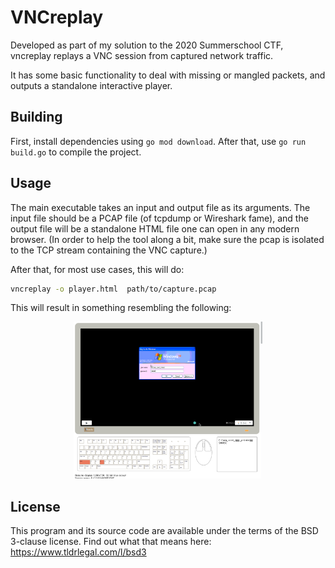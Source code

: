 VNCreplay
=========

Developed as part of my solution to the 2020 Summerschool CTF, vncreplay replays a VNC session from captured network traffic.

It has some basic functionality to deal with missing or mangled packets, and outputs a standalone interactive player.

Building
--------
First, install dependencies using `go mod download`.
After that, use `go run build.go` to compile the project.

Usage
-----
The main executable takes an input and output file as its arguments.
The input file should be a PCAP file (of tcpdump or Wireshark fame), and the output file will be a standalone HTML file one can open in any modern browser.
(In order to help the tool along a bit, make sure the pcap is isolated to the TCP stream containing the VNC capture.)

After that, for most use cases, this will do:

```bash
vncreplay -o player.html  path/to/capture.pcap
```

This will result in something resembling the following:

<p style="text-align: center">
	<img src="example.png" alt="Screenshot" style="width: 60%" />
</p>

License
-------
This program and its source code are available under the terms of the BSD 3-clause license.
Find out what that means here: https://www.tldrlegal.com/l/bsd3
